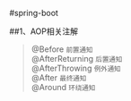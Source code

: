 #spring-boot

##1、AOP相关注解
>@Before `前置通知` <br>
>@AfterReturning `后置通知` <br>
>@AfterThrowing `例外通知` <br>
>@After `最终通知` <br>
>@Around `环绕通知` <br>
